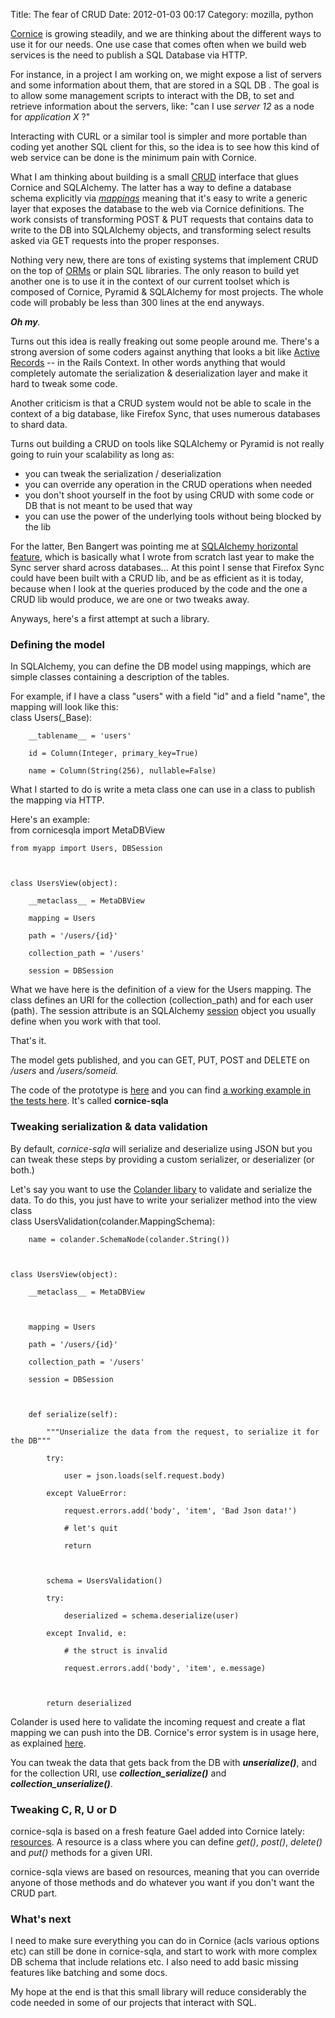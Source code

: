 Title: The fear of CRUD
Date: 2012-01-03 00:17
Category: mozilla, python

[Cornice][] is growing steadily, and we are thinking about the different
ways to use it for our needs. One use case that comes often when we
build web services is the need to publish a SQL Database via HTTP.   
  
For instance, in a project I am working on, we might expose a list of
servers and some information about them, that are stored in a SQL DB .
The goal is to allow some management scripts to interact with the DB, to
set and retrieve information about the servers, like: "can I use *server
12* as a node for *application X* ?"   
  
Interacting with CURL or a similar tool is simpler and more portable
than coding yet another SQL client for this, so the idea is to see how
this kind of web service can be done is the minimum pain with Cornice.   
  
What I am thinking about building is a small [CRUD][] interface that
glues Cornice and SQLAlchemy. The latter has a way to define a database
schema explicitly via [*mappings*][] meaning that it's easy to write a
generic layer that exposes the database to the web via Cornice
definitions. The work consists of transforming POST & PUT requests that
contains data to write to the DB into SQLAlchemy objects, and
transforming select results asked via GET requests into the proper
responses.   
  
Nothing very new, there are tons of existing systems that implement
CRUD on the top of [ORMs][] or plain SQL libraries. The only reason to
build yet another one is to use it in the context of our current toolset
which is composed of Cornice, Pyramid & SQLAlchemy for most projects.
The whole code will probably be less than 300 lines at the end anyways.
  
  
***Oh my**.*   
  
Turns out this idea is really freaking out some people around me.
There's a strong aversion of some coders against anything that looks a
bit like [Active Records][] -- in the Rails Context. In other words
anything that would completely automate the serialization &
deserialization layer and make it hard to tweak some code.   
  
Another criticism is that a CRUD system would not be able to scale in
the context of a big database, like Firefox Sync, that uses numerous
databases to shard data.   
  
Turns out building a CRUD on tools like SQLAlchemy or Pyramid is not
really going to ruin your scalability as long as:   
-   you can tweak the serialization / deserialization
-   you can override any operation in the CRUD operations when needed
-   you don't shoot yourself in the foot by using CRUD with some code or
    DB that is not meant to be used that way
-   you can use the power of the underlying tools without being blocked
    by the lib

  
For the latter, Ben Bangert was pointing me at [SQLAlchemy horizontal
feature][], which is basically what I wrote from scratch last year to
make the Sync server shard across databases... At this point I sense
that Firefox Sync could have been built with a CRUD lib, and be as
efficient as it is today, because when I look at the queries produced by
the code and the one a CRUD lib would produce, we are one or two tweaks
away.   
  
Anyways, here's a first attempt at such a library.   
### Defining the model

  
In SQLAlchemy, you can define the DB model using mappings, which are
simple classes containing a description of the tables.   
  
For example, if I have a class "users" with a field "id" and a field
"name", the mapping will look like this:   
   class Users(_Base):                                           

        __tablename__ = 'users'                                      

        id = Column(Integer, primary_key=True)                    

        name = Column(String(256), nullable=False)

  
What I started to do is write a meta class one can use in a class to
publish the mapping via HTTP.   
  
Here's an example:   
   from cornicesqla import MetaDBView

    from myapp import Users, DBSession



    class UsersView(object):

        __metaclass__ = MetaDBView

        mapping = Users

        path = '/users/{id}'

        collection_path = '/users'

        session = DBSession

  
What we have here is the definition of a view for the Users mapping.
The class defines an URI for the collection (collection\_path) and for
each user (path). The session attribute is an SQLAlchemy [session][]
object you usually define when you work with that tool.   
  
That's it.   
  
The model gets published, and you can GET, PUT, POST and DELETE on
*/users* and */users/someid.*   
  
The code of the prototype is [here][] and you can find [a working
example in the tests here][]. It's called **cornice-sqla**   
### Tweaking serialization & data validation

  
By default, *cornice-sqla* will serialize and deserialize using JSON
but you can tweak these steps by providing a custom serializer, or
deserializer (or both.)   
  
Let's say you want to use the [Colander libary][] to validate and
serialize the data. To do this, you just have to write your serializer
method into the view class   
   class UsersValidation(colander.MappingSchema):

        name = colander.SchemaNode(colander.String())



    class UsersView(object):

        __metaclass__ = MetaDBView



        mapping = Users

        path = '/users/{id}'

        collection_path = '/users'

        session = DBSession



        def serialize(self):

            """Unserialize the data from the request, to serialize it for the DB"""

            try:

                user = json.loads(self.request.body)

            except ValueError:

                request.errors.add('body', 'item', 'Bad Json data!')

                # let's quit

                return



            schema = UsersValidation()

            try:

                deserialized = schema.deserialize(user)

            except Invalid, e:

                # the struct is invalid

                request.errors.add('body', 'item', e.message)



            return deserialized

  
Colander is used here to validate the incoming request and create a
flat mapping we can push into the DB. Cornice's error system is in usage
here, as explained [here][1].   
  
You can tweak the data that gets back from the DB with
***unserialize()***, and for the collection URI, use
***collection\_serialize()*** and ***collection\_unserialize()***.   
### Tweaking C, R, U or D

  
cornice-sqla is based on a fresh feature Gael added into Cornice
lately: [resources][]. A resource is a class where you can define
*get()*, *post()*, *delete()* and *put()* methods for a given URI.   
  
cornice-sqla views are based on resources, meaning that you can
override anyone of those methods and do whatever you want if you don't
want the CRUD part.   
### What's next

  
I need to make sure everything you can do in Cornice (acls various
options etc) can still be done in cornice-sqla, and start to work with
more complex DB schema that include relations etc. I also need to add
basic missing features like batching and some docs.   
  
My hope at the end is that this small library will reduce considerably
the code needed in some of our projects that interact with SQL.

  [Cornice]: http://packages.python.org/cornice/
  [CRUD]: https://en.wikipedia.org/wiki/Create,_read,_update_and_delete
  [*mappings*]: http://www.sqlalchemy.org/docs/orm/mapper_config.html
  [ORMs]: https://en.wikipedia.org/wiki/Object-Relational_Mapping
  [Active Records]: https://en.wikipedia.org/wiki/Active_record
  [SQLAlchemy horizontal feature]: http://www.sqlalchemy.org/docs/orm/extensions/horizontal_shard.html
  [session]: http://www.sqlalchemy.org/docs/orm/session.html
  [here]: https://github.com/mozilla-services/cornice-sqla/blob/master/cornicesqla/views.py
  [a working example in the tests here]: https://github.com/mozilla-services/cornice-sqla/tree/master/cornicesqla/tests
  [Colander libary]: http://docs.pylonsproject.org/projects/colander/en/latest/
  [1]: http://packages.python.org/cornice/validation.html
  [resources]: https://github.com/mozilla-services/cornice/blob/master/docs/source/resources.rst
